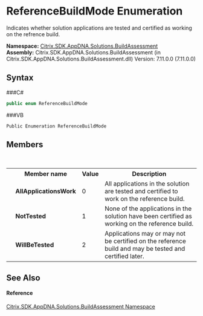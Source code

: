 # ReferenceBuildMode Enumeration
 

Indicates whether solution applications are tested and certified as working on the refrence build.

**Namespace:**&nbsp;<a href="N_Citrix_SDK_AppDNA_Solutions_BuildAssessment">Citrix.SDK.AppDNA.Solutions.BuildAssessment</a><br />**Assembly:**&nbsp;Citrix.SDK.AppDNA.Solutions.BuildAssessment (in Citrix.SDK.AppDNA.Solutions.BuildAssessment.dll) Version: 7.11.0.0 (7.11.0.0)

## Syntax

###C#
```csharp
public enum ReferenceBuildMode
```

###VB
```vbnet
Public Enumeration ReferenceBuildMode
```


## Members
&nbsp;<table><tr><th></th><th>Member name</th><th>Value</th><th>Description</th></tr><tr><td /><td target="F:Citrix.SDK.AppDNA.Solutions.BuildAssessment.ReferenceBuildMode.AllApplicationsWork">**AllApplicationsWork**</td><td>0</td><td>All applications in the solution are tested and certified to work on the reference build.</td></tr><tr><td /><td target="F:Citrix.SDK.AppDNA.Solutions.BuildAssessment.ReferenceBuildMode.NotTested">**NotTested**</td><td>1</td><td>None of the applications in the solution have been certified as working on the reference build.</td></tr><tr><td /><td target="F:Citrix.SDK.AppDNA.Solutions.BuildAssessment.ReferenceBuildMode.WillBeTested">**WillBeTested**</td><td>2</td><td>Applications may or may not be certified on the reference build and may be tested and certified later.</td></tr></table>

## See Also


#### Reference
<a href="N_Citrix_SDK_AppDNA_Solutions_BuildAssessment">Citrix.SDK.AppDNA.Solutions.BuildAssessment Namespace</a><br />